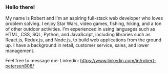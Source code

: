 ### Hello there! 

My name is Robert and I'm an aspiring full-stack web developer who loves problem solving. I enjoy Star Wars, video games, fishing, hiking, and a ton of other outdoor activities. I'm experienced in using languages such as HTML, CSS, SQL, Python, and JavaScript, including libraries such as React.js, Redux.js, and Node.js, to build web applications from the ground up. I have a background in retail, customer service, sales, and lower management.
  
Feel free to message me: 
Linkedin: https://www.linkedin.com/in/robert-petersen808/

<!--
**robert-petersen/robert-petersen** is a ✨ _special_ ✨ repository because its `README.md` (this file) appears on your GitHub profile.

Here are some ideas to get you started:

- 🔭 I’m currently working on ...
- 🌱 I’m currently learning ...
- 👯 I’m looking to collaborate on ...
- 🤔 I’m looking for help with ...
- 💬 Ask me about ...
- 📫 How to reach me: ...
- 😄 Pronouns: ...
- ⚡ Fun fact: ...
-->
